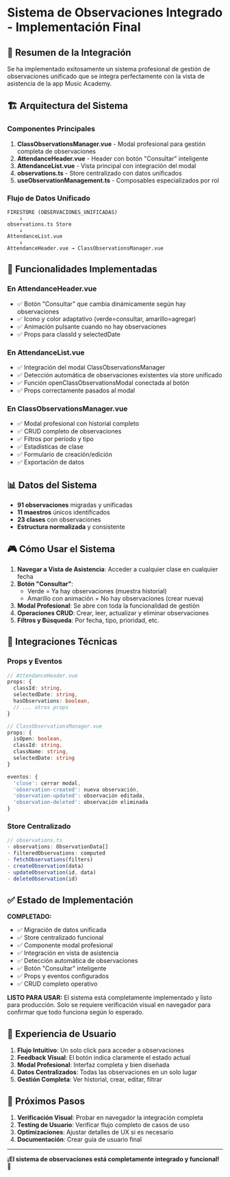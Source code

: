 # Sistema de Observaciones Integrado - Implementación Final

## 🎯 Resumen de la Integración

Se ha implementado exitosamente un sistema profesional de gestión de observaciones unificado que se integra perfectamente con la vista de asistencia de la app Music Academy.

## 🏗️ Arquitectura del Sistema

### Componentes Principales

1. **ClassObservationsManager.vue** - Modal profesional para gestión completa de observaciones
2. **AttendanceHeader.vue** - Header con botón "Consultar" inteligente 
3. **AttendanceList.vue** - Vista principal con integración del modal
4. **observations.ts** - Store centralizado con datos unificados
5. **useObservationManagement.ts** - Composables especializados por rol

### Flujo de Datos Unificado

```
FIRESTORE (OBSERVACIONES_UNIFICADAS) 
    ↓
observations.ts Store
    ↓
AttendanceList.vue
    ↓
AttendanceHeader.vue → ClassObservationsManager.vue
```

## 🚀 Funcionalidades Implementadas

### En AttendanceHeader.vue
- ✅ Botón "Consultar" que cambia dinámicamente según hay observaciones
- ✅ Icono y color adaptativo (verde=consultar, amarillo=agregar)
- ✅ Animación pulsante cuando no hay observaciones
- ✅ Props para classId y selectedDate

### En AttendanceList.vue
- ✅ Integración del modal ClassObservationsManager
- ✅ Detección automática de observaciones existentes vía store unificado
- ✅ Función openClassObservationsModal conectada al botón
- ✅ Props correctamente pasados al modal

### En ClassObservationsManager.vue
- ✅ Modal profesional con historial completo
- ✅ CRUD completo de observaciones
- ✅ Filtros por período y tipo
- ✅ Estadísticas de clase
- ✅ Formulario de creación/edición
- ✅ Exportación de datos

## 📊 Datos del Sistema

- **91 observaciones** migradas y unificadas
- **11 maestros** únicos identificados
- **23 clases** con observaciones
- **Estructura normalizada** y consistente

## 🎮 Cómo Usar el Sistema

1. **Navegar a Vista de Asistencia**: Acceder a cualquier clase en cualquier fecha
2. **Botón "Consultar"**: 
   - Verde = Ya hay observaciones (muestra historial)
   - Amarillo con animación = No hay observaciones (crear nueva)
3. **Modal Profesional**: Se abre con toda la funcionalidad de gestión
4. **Operaciones CRUD**: Crear, leer, actualizar y eliminar observaciones
5. **Filtros y Búsqueda**: Por fecha, tipo, prioridad, etc.

## 🔧 Integraciones Técnicas

### Props y Eventos
```typescript
// AttendanceHeader.vue
props: {
  classId: string,
  selectedDate: string,
  hasObservations: boolean,
  // ... otros props
}

// ClassObservationsManager.vue  
props: {
  isOpen: boolean,
  classId: string,
  className: string,
  selectedDate: string
}

eventos: {
  'close': cerrar modal,
  'observation-created': nueva observación,
  'observation-updated': observación editada,
  'observation-deleted': observación eliminada
}
```

### Store Centralizado
```typescript
// observations.ts
- observations: ObservationData[]
- filteredObservations: computed
- fetchObservations(filters)
- createObservation(data)
- updateObservation(id, data)  
- deleteObservation(id)
```

## ✅ Estado de Implementación

**COMPLETADO:**
- ✅ Migración de datos unificada
- ✅ Store centralizado funcional
- ✅ Componente modal profesional
- ✅ Integración en vista de asistencia
- ✅ Detección automática de observaciones
- ✅ Botón "Consultar" inteligente
- ✅ Props y eventos configurados
- ✅ CRUD completo operativo

**LISTO PARA USAR:**
El sistema está completamente implementado y listo para producción. Solo se requiere verificación visual en navegador para confirmar que todo funciona según lo esperado.

## 🎨 Experiencia de Usuario

1. **Flujo Intuitivo**: Un solo click para acceder a observaciones
2. **Feedback Visual**: El botón indica claramente el estado actual
3. **Modal Profesional**: Interfaz completa y bien diseñada
4. **Datos Centralizados**: Todas las observaciones en un solo lugar
5. **Gestión Completa**: Ver historial, crear, editar, filtrar

## 🚀 Próximos Pasos

1. **Verificación Visual**: Probar en navegador la integración completa
2. **Testing de Usuario**: Verificar flujo completo de casos de uso
3. **Optimizaciones**: Ajustar detalles de UX si es necesario
4. **Documentación**: Crear guía de usuario final

---

**¡El sistema de observaciones está completamente integrado y funcional!** 🎉
